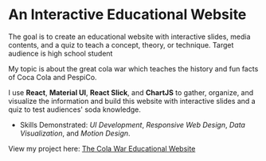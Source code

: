 # An Interactive Educational Website
The goal is to create an educational website with interactive slides, media contents, and a quiz to teach a concept, theory, or technique. Target audience is high school student

My topic is about the great cola war which teaches the history and fun facts of Coca Cola and PespiCo. 

I use **React**, **Material UI**, **React Slick**, and **ChartJS** to gather, organize, and visualize the information and build this website with interactive slides and a quiz to test audiences' soda knowledge.

* Skills Demonstrated: *UI Development*, *Responsive Web Design*, *Data Visualization*, and *Motion Design*.

View my project here: [The Cola War Educational Website](https://opal.ils.unc.edu/~yitsung/mejo_487/project-2/build/)

